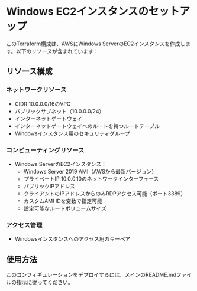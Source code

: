# Windows EC2インスタンスのセットアップ

このTerraform構成は、AWSにWindows ServerのEC2インスタンスを作成します。以下のリソースが含まれています：

## リソース構成

### ネットワークリソース
- CIDR 10.0.0.0/16のVPC
- パブリックサブネット（10.0.0.0/24）
- インターネットゲートウェイ
- インターネットゲートウェイへのルートを持つルートテーブル
- Windowsインスタンス用のセキュリティグループ

### コンピューティングリソース
- Windows ServerのEC2インスタンス：
  - Windows Server 2019 AMI（AWSから最新バージョン）
  - プライベートIP 10.0.0.10のネットワークインターフェース
  - パブリックIPアドレス
  - クライアントのIPアドレスからのみRDPアクセス可能（ポート3389）
  - カスタムAMI IDを変数で指定可能
  - 設定可能なルートボリュームサイズ

### アクセス管理
- Windowsインスタンスへのアクセス用のキーペア

## 使用方法

このコンフィギュレーションをデプロイするには、メインのREADME.mdファイルの指示に従ってください。